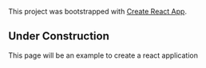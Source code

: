This project was bootstrapped with [Create React App](https://github.com/facebook/create-react-app).

## Under Construction

This page will be an example to create a react application 

